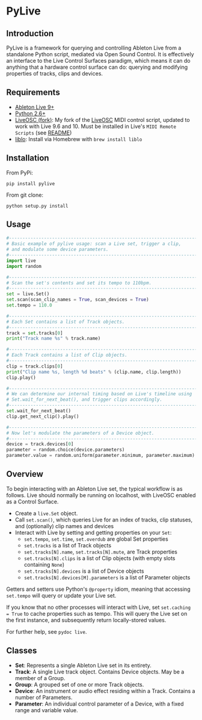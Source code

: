 # PyLive

## Introduction

PyLive is a framework for querying and controlling Ableton Live from a standalone Python script, mediated via Open Sound Control. It is effectively an interface to the Live Control Surfaces paradigm, which means it can do anything that a hardware control surface can do: querying and modifying properties of tracks, clips and devices. 

## Requirements

* [Ableton Live 9+](http://www.ableton.com/live)
* [Python 2.6+](http://www.python.org)
* [LiveOSC (fork)](https://github.com/ideoforms/LiveOSC): My fork of the [LiveOSC](http://livecontrol.q3f.org/ableton-liveapi/liveosc/) MIDI control script, updated to work with Live 9.6 and 10. Must be installed in Live's `MIDI Remote Scripts` (see [README]((https://github.com/ideoforms/LiveOSC)))
* [liblo](http://liblo.sourceforge.net/): Install via Homebrew with `brew install liblo`

## Installation

From PyPi:

```
pip install pylive
```

From git clone:
```
python setup.py install
```

## Usage

```python
#------------------------------------------------------------------------
# Basic example of pylive usage: scan a Live set, trigger a clip,
# and modulate some device parameters.
#------------------------------------------------------------------------
import live
import random

#------------------------------------------------------------------------
# Scan the set's contents and set its tempo to 110bpm.
#------------------------------------------------------------------------
set = live.Set()
set.scan(scan_clip_names = True, scan_devices = True)
set.tempo = 110.0

#------------------------------------------------------------------------
# Each Set contains a list of Track objects.
#------------------------------------------------------------------------
track = set.tracks[0]
print("Track name %s" % track.name)

#------------------------------------------------------------------------
# Each Track contains a list of Clip objects.
#------------------------------------------------------------------------
clip = track.clips[0]
print("Clip name %s, length %d beats" % (clip.name, clip.length))
clip.play()

#------------------------------------------------------------------------
# We can determine our internal timing based on Live's timeline using
# Set.wait_for_next_beat(), and trigger clips accordingly.
#------------------------------------------------------------------------
set.wait_for_next_beat()
clip.get_next_clip().play()

#------------------------------------------------------------------------
# Now let's modulate the parameters of a Device object.
#------------------------------------------------------------------------
device = track.devices[0]
parameter = random.choice(device.parameters)
parameter.value = random.uniform(parameter.minimum, parameter.maximum)
```

## Overview

To begin interacting with an Ableton Live set, the typical workflow is as follows. Live should normally be running on localhost, with LiveOSC enabled as a Control Surface.

* Create a `live.Set` object.
* Call `set.scan()`, which queries Live for an index of tracks, clip statuses, and (optionally) clip names and devices
* Interact with Live by setting and getting properties on your `Set`:
  * `set.tempo`, `set.time`, `set.overdub` are global Set properties
  * `set.tracks` is a list of Track objects
  * `set.tracks[N].name`, `set.tracks[N].mute`, are Track properties
  * `set.tracks[N].clips` is a list of Clip objects (with empty slots containing `None`)
  * `set.tracks[N].devices` is a list of Device objects
  * `set.tracks[N].devices[M].parameters` is a list of Parameter objects

Getters and setters use Python's `@property` idiom, meaning that accessing `set.tempo` will query or update your Live set.

If you know that no other processes will interact with Live, set `set.caching = True` to cache properties such as tempo. This will query the Live set on the first instance, and subsequently return locally-stored values.

For further help, see `pydoc live`.

## Classes

* **Set**: Represents a single Ableton Live set in its entirety. 
* **Track**: A single Live track object. Contains Device objects. May be a member of a Group.
* **Group**: A grouped set of one or more Track objects.
* **Device**: An instrument or audio effect residing within a Track. Contains a number of Parameters.
* **Parameter**: An individual control parameter of a Device, with a fixed range and variable value.


